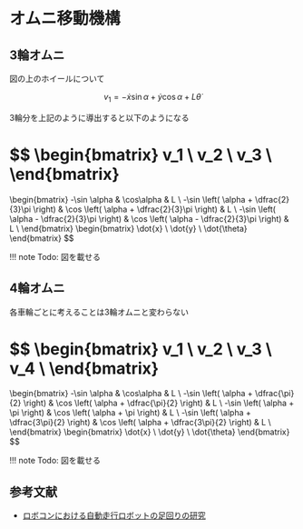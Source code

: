 # オムニ移動機構

## 3輪オムニ
図の上のホイールについて

$$
v_1 = - \dot{x} \sin \alpha + \dot{y} \cos \alpha + L \dot{\theta}
$$

3輪分を上記のように導出すると以下のようになる

$$
\begin{bmatrix}
v_1 \\
v_2 \\
v_3 \\
\end{bmatrix}
=
\begin{bmatrix}
-\sin \alpha & \cos\alpha & L \\
-\sin \left( \alpha + \dfrac{2}{3}\pi \right) & \cos \left( \alpha + \dfrac{2}{3}\pi \right) & L \\
-\sin \left( \alpha - \dfrac{2}{3}\pi \right) & \cos \left( \alpha - \dfrac{2}{3}\pi \right) & L \\
\end{bmatrix}
\begin{bmatrix}
\dot{x} \\
\dot{y} \\
\dot{\theta}
\end{bmatrix}
$$

!!! note
    Todo: 図を載せる

## 4輪オムニ
各車輪ごとに考えることは3輪オムニと変わらない

$$
\begin{bmatrix}
v_1 \\
v_2 \\
v_3 \\
v_4 \\
\end{bmatrix}
=
\begin{bmatrix}
-\sin \alpha & \cos\alpha & L \\
-\sin \left( \alpha + \dfrac{\pi}{2} \right) & \cos \left( \alpha + \dfrac{\pi}{2} \right) & L \\
-\sin \left( \alpha + \pi \right) & \cos \left( \alpha + \pi \right) & L \\
-\sin \left( \alpha + \dfrac{3\pi}{2} \right) & \cos \left( \alpha + \dfrac{3\pi}{2} \right) & L \\
\end{bmatrix}
\begin{bmatrix}
\dot{x} \\
\dot{y} \\
\dot{\theta}
\end{bmatrix}
$$

!!! note
    Todo: 図を載せる

## 参考文献
- [ロボコンにおける自動走行ロボットの足回りの研究](https://ir.library.osaka-u.ac.jp/repo/ouka/all/60351/28-34-工-田中.pdf)